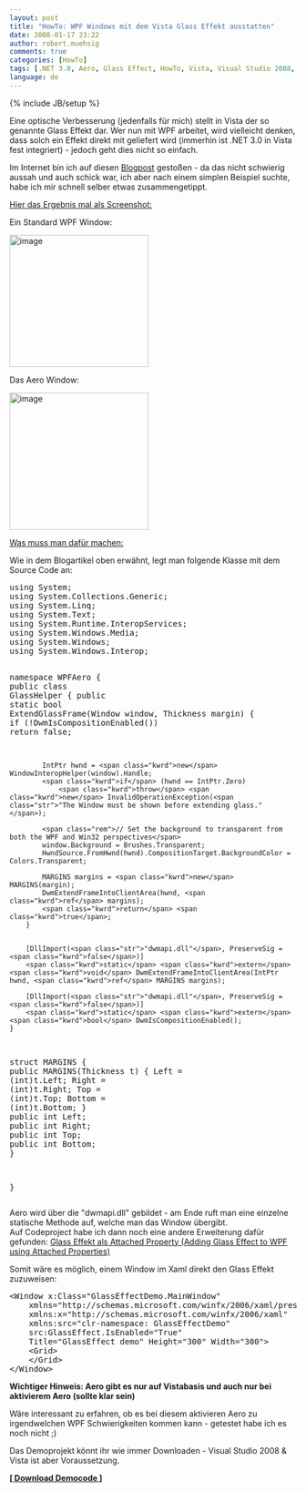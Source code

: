 ```yaml
---
layout: post
title: "HowTo: WPF Windows mit dem Vista Glass Effekt ausstatten"
date: 2008-01-17 23:22
author: robert.muehsig
comments: true
categories: [HowTo]
tags: [.NET 3.0, Aero, Glass Effect, HowTo, Vista, Visual Studio 2008, WPF, XAML]
language: de
---
```

{% include JB/setup %}
<p>Eine optische Verbesserung (jedenfalls für mich) stellt in Vista der so genannte Glass Effekt dar. Wer nun mit WPF arbeitet, wird vielleicht denken, dass solch ein Effekt direkt mit geliefert wird (immerhin ist .NET 3.0 in Vista fest integriert) - jedoch geht dies nicht so einfach.</p> <p>Im Internet bin ich auf diesen <a href="http://blogs.msdn.com/adam_nathan/archive/2006/05/04/589686.aspx" target="_blank">Blogpost</a> gestoßen - da das nicht schwierig aussah und auch schick war, ich aber nach einem simplen Beispiel suchte, habe ich mir schnell selber etwas zusammengetippt.</p> <p><u>Hier das Ergebnis mal als Screenshot:</u></p> <p>Ein Standard WPF Window:</p> <p><a href="{{BASE_PATH}}/assets/wp-images/image228.png"><img style="border-right: 0px; border-top: 0px; border-left: 0px; border-bottom: 0px" height="232" alt="image" src="{{BASE_PATH}}/assets/wp-images/image-thumb207.png" width="244" border="0"></a> </p> <p>Das Aero Window:</p> <p><a href="{{BASE_PATH}}/assets/wp-images/image229.png"><img style="border-right: 0px; border-top: 0px; border-left: 0px; border-bottom: 0px" height="241" alt="image" src="{{BASE_PATH}}/assets/wp-images/image-thumb208.png" width="244" border="0"></a> </p> <p><u>Was muss man dafür machen:</u></p> <p>Wie in dem Blogartikel oben erwähnt, legt man folgende Klasse mit dem Source Code an:</p> <div class="CodeFormatContainer"><pre class="csharpcode"><span class="kwrd">using</span> System;
<span class="kwrd">using</span> System.Collections.Generic;
<span class="kwrd">using</span> System.Linq;
<span class="kwrd">using</span> System.Text;
<span class="kwrd">using</span> System.Runtime.InteropServices;
<span class="kwrd">using</span> System.Windows.Media;
<span class="kwrd">using</span> System.Windows;
<span class="kwrd">using</span> System.Windows.Interop;

<span class="kwrd">namespace</span> WPFAero
{
    <span class="kwrd">public</span> <span class="kwrd">class</span> GlassHelper
    {
        <span class="kwrd">public</span> <span class="kwrd">static</span> <span class="kwrd">bool</span> ExtendGlassFrame(Window window, Thickness margin)
        {
            <span class="kwrd">if</span> (!DwmIsCompositionEnabled())
                <span class="kwrd">return</span> <span class="kwrd">false</span>;

            IntPtr hwnd = <span class="kwrd">new</span> WindowInteropHelper(window).Handle;
            <span class="kwrd">if</span> (hwnd == IntPtr.Zero)
                <span class="kwrd">throw</span> <span class="kwrd">new</span> InvalidOperationException(<span class="str">"The Window must be shown before extending glass."</span>);

            <span class="rem">// Set the background to transparent from both the WPF and Win32 perspectives</span>
            window.Background = Brushes.Transparent;
            HwndSource.FromHwnd(hwnd).CompositionTarget.BackgroundColor = Colors.Transparent;

            MARGINS margins = <span class="kwrd">new</span> MARGINS(margin);
            DwmExtendFrameIntoClientArea(hwnd, <span class="kwrd">ref</span> margins);
            <span class="kwrd">return</span> <span class="kwrd">true</span>;
        }


        [DllImport(<span class="str">"dwmapi.dll"</span>, PreserveSig = <span class="kwrd">false</span>)]
        <span class="kwrd">static</span> <span class="kwrd">extern</span> <span class="kwrd">void</span> DwmExtendFrameIntoClientArea(IntPtr hwnd, <span class="kwrd">ref</span> MARGINS margins);

        [DllImport(<span class="str">"dwmapi.dll"</span>, PreserveSig = <span class="kwrd">false</span>)]
        <span class="kwrd">static</span> <span class="kwrd">extern</span> <span class="kwrd">bool</span> DwmIsCompositionEnabled();
    }

    
<span class="kwrd">struct</span> MARGINS
{
  <span class="kwrd">public</span> MARGINS(Thickness t)
  {
    Left = (<span class="kwrd">int</span>)t.Left;
    Right = (<span class="kwrd">int</span>)t.Right;
    Top = (<span class="kwrd">int</span>)t.Top;
    Bottom = (<span class="kwrd">int</span>)t.Bottom;
  }
  <span class="kwrd">public</span> <span class="kwrd">int</span> Left;
  <span class="kwrd">public</span> <span class="kwrd">int</span> Right;
  <span class="kwrd">public</span> <span class="kwrd">int</span> Top;
  <span class="kwrd">public</span> <span class="kwrd">int</span> Bottom;
}

}
</pre></div>
<p>Aero wird über die "dwmapi.dll" gebildet - am Ende ruft man eine einzelne statische Methode auf, welche man das Window übergibt.<br>Auf Codeproject habe ich dann noch eine andere Erweiterung dafür gefunden: <a href="http://www.codeproject.com/KB/WPF/WPFGlass.aspx" target="_blank">Glass Effekt als Attached Property (Adding Glass Effect to WPF using Attached Properties)</a></p>
<p>Somit wäre es möglich, einem Window im Xaml direkt den Glass Effekt zuzuweisen:</p>
<div class="CodeFormatContainer"><pre class="csharpcode">&lt;Window x:Class=<span class="str">"GlassEffectDemo.MainWindow"</span>
    xmlns=<span class="str">"http://schemas.microsoft.com/winfx/2006/xaml/presentation"</span>
    xmlns:x=<span class="str">"http://schemas.microsoft.com/winfx/2006/xaml"</span>
    xmlns:src=<span class="str">"clr-namespace: GlassEffectDemo"</span>
    src:GlassEffect.IsEnabled=<span class="str">"True"</span>
    Title=<span class="str">"GlassEffect demo"</span> Height=<span class="str">"300"</span> Width=<span class="str">"300"</span>&gt;
    &lt;Grid&gt;
    &lt;/Grid&gt;
&lt;/Window&gt;  </pre></div>
<p><strong>Wichtiger Hinweis: Aero gibt es nur auf Vistabasis und auch nur bei aktivierem Aero (sollte klar sein)</strong></p>
<p>Wäre interessant zu erfahren, ob es bei diesem aktivieren Aero zu irgendwelchen WPF Schwierigkeiten kommen kann - getestet habe ich es noch nicht ;)</p>
<p>Das Demoprojekt könnt ihr wie immer Downloaden - Visual Studio 2008 &amp; Vista ist aber Voraussetzung.</p>
<p><strong><a href="{{BASE_PATH}}/assets/files/democode/wpfaero/wpfaero.zip" target="_blank">[ Download Democode ]</a></strong></p>
